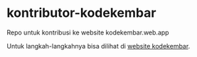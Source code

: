 # kontributor-kodekembar
Repo untuk kontribusi ke website kodekembar.web.app

Untuk langkah-langkahnya bisa dilihat di <a href='https://kodekembar.web.app/kontribusi' target='_blank'>website kodekembar</a>.
